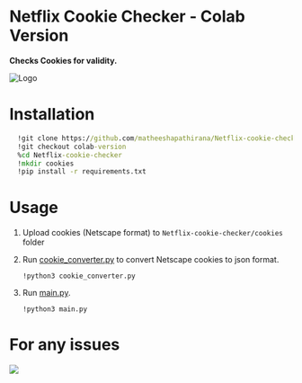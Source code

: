 
# Netflix Cookie Checker - Colab Version

**Checks Cookies for validity.**

![Logo](images/netflix_logo.jpg)


# Installation

```cmd
  !git clone https://github.com/matheeshapathirana/Netflix-cookie-checker.git
  !git checkout colab-version
  %cd Netflix-cookie-checker
  !mkdir cookies
  !pip install -r requirements.txt
```
# Usage

1. Upload cookies (Netscape format) to `Netflix-cookie-checker/cookies` folder
2. Run [cookie_converter.py](https://github.com/matheeshapathirana/Netflix-cookie-checker/blob/b82b684355a80e23f5648e6082090d9cd5332cc3/cookie_converter.py) to convert Netscape cookies to json format.

   `!python3 cookie_converter.py`
3. Run [main.py](https://github.com/matheeshapathirana/Netflix-cookie-checker/blob/b82b684355a80e23f5648e6082090d9cd5332cc3/main.py).

    `!python3 main.py`
# For any issues
<a href="https://discord.gg/RSCdKeKB5X"><img src="https://discord.com/api/guilds/1121457935822901278/widget.png?style=banner2"></a>

